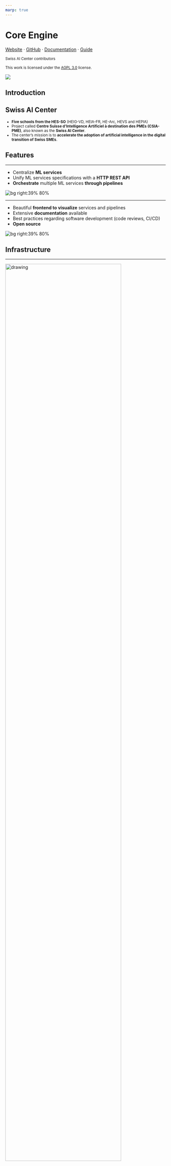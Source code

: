 ```yaml
---
marp: true
---
```


<!--
theme: uncover
size: 16:9
paginate: true
author: Swiss AI Center contributors
title: 'Core Engine - Presentation'
description: 'Presentation of the Swiss AI Center project Core Engine'
url: https://docs.swiss-ai-center.ch/presentation/
footer: '**Swiss AI Center** - 2022-2024 - AGPL 3.0'
style: |
    blockquote {
        font-style: italic;
    }
    table {
        width: 100%;
    }
    th:first-child {
        width: 15%;
    }
    h1, h2, h3, h4, h5, h6 {
        color: var(--color-headings);
    }
    h2, h3, h4, h5, h6 {
        text-transform: uppercase;
        font-size: 1.5rem;
    }
    h1 a:link, h2 a:link, h3 a:link, h4 a:link, h5 a:link, h6 a:link {
        text-decoration: none;
    }
    hr {
        border: 1px solid var(--color-foreground);
        margin-top: 50px;
        margin-bottom: 50px
    }
    .center {
        text-align: center;
    }
    .left-text{
        text-align: left;
    }
    .normal-text {
        text-align: justify;
    }
headingDivider: 4
-->
[illustration]: ./images/logo.png
[license]: https://github.com/swiss-ai-center/core-engine/blob/main/LICENSE
[website]: https://swiss-ai-center.ch
[website-qrcode]:
    https://quickchart.io/qr?format=png&ecLevel=Q&size=400&margin=1&text=https://swiss-ai-center.ch
[github]: https://github.com/swiss-ai-center/core-engine
[documentation]: https://docs.swiss-ai-center.ch/core-engine/
[guide]: https://mlops.swiss-ai-center.ch/

# Core Engine

<!--
_class: lead
_paginate: false
-->

[Website][website] · [GitHub][github] · [Documentation][documentation] · [Guide][guide]

<small>Swiss AI Center contributors</small>

<small>This work is licensed under the [AGPL 3.0][license] license.</small>

![](./images/logo.png)
## Introduction

<!--
_class: lead
_paginate: false
-->

## Swiss AI Center

<!-- _class: normal-text -->
<small>

- **Five schools from the HES-SO**
(HEIG-VD, HEIA-FR, HE-Arc, HEVS and HEPIA)
- Project called **Centre Suisse d’Intelligence Artificiel à destination des PMEs (CSIA-PME)**, also known as the **Swiss AI Center**.
- The center’s mission is to **accelerate the adoption of artificial
intelligence in the digital transition of Swiss SMEs**.

</small>

## Features

<!--
_class: lead
_paginate: false
-->

---

<!-- _class: lead -->

- Centralize **ML services**
- Unify ML services specifications with a **HTTP REST API**
- **Orchestrate** multiple ML services **through pipelines**

![bg right:39% 80%](./images/webapp.png)

---

- Beautiful **frontend to visualize** services and pipelines
- Extensive **documentation** available
- Best practices regarding software development (code reviews, CI/CD)
- **Open source**

![bg right:39% 80%](./images/webapp.png)

## Infrastructure

<!--
_class: lead
_paginate: false
-->

---

<img src="images/infrastructure.png" alt="drawing" width="85%"
justify="center"/>

## Service specification

<!--
_class: lead
_paginate: false
-->

---

<!-- _class: lead -->

<small>

- Can be in **any language** that can implement a **REST API**
- Must have the **required routes** to be “engine” compliant
- The /compute route must accept the **“Task” model**
- Can have its own routes (for specific purposes)

</small>

![bg right:50% 95%](./images/service.png)


## Pipeline specification

<!--
_class: lead
_paginate: false
-->

---

<!-- _class: lead -->

<small>

A JSON file containing base information:
- Name
- Slug
- Summary
- Description
- Input/Output
- Tags


</small>

![bg right:45% 90%](./images/pipeline.png)

---

<!-- _class: normal-text -->

<small>

<p class="left-text">And a list of “Steps” representing the sequel of services to run with the following data:</p>

- **Identifier** (used in the “needs”, “conditions” and “inputs” values)
- **Needs** (used to wait until all the services in the array finished their task)

</small>

![bg right:45% 90%](./images/pipeline.png)

---


- **Condition** ([optional] if this specific step should match a condition before being run)
- **Inputs** (which data should be put in the entry of the service)


![bg right:45% 90%](./images/pipeline.png)

---


![bg 90%](./images/pipeline-creation-complete.png)

## Next steps

<!--
_class: lead
_paginate: false
-->

---

<!-- _class: lead -->

<small>

- Pipeline parallelization
- Toy datasets
- Functional tests on service declaration
- And many more…


</small>

![bg right:45% 90%](./images/pipe.png)

## Any questions? 😄

<!--
_class: lead
_paginate: false
-->

## Useful links

<!-- _class: lead -->

<small>

- [Official website](https://swiss-ai-center.ch)
- [Documentation](https://docs.swiss-ai-center.ch)
- [Frontend demo](https://app.swiss-ai-center.ch)
- [Backend demo](https://core-engine.swiss-ai-center.ch)
- [Guide to MLOps](https://mlops.swiss-ai-center.ch)
- [Chatbot](https://chatbot.swiss-ai-center.ch)
- [GitHub](https://github.com/swiss-ai-center/)

</small>

![bg right:45% 90%](./images/pipe.png)
